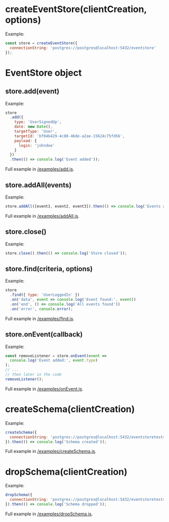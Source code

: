 # createEventStore(clientCreation, options)

Example:

```javascript
const store = createEventStore({
  connectionString: 'postgres://postgres@localhost:5432/eventstore'
});
```

# EventStore object

## store.add(event)

Example:

```javascript
store
  .add({
    type: 'UserSignedUp',
    date: new Date(),
    targetType: 'User',
    targetId: 'bf04b429-4c88-46de-a2ae-15624c75fd56',
    payload: {
      login: 'johndoe'
    }
  })
  .then(() => console.log('Event added'));
```

Full example in [/examples/add.js](/examples/add.js).

## store.addAll(events)

Example:

```javascript
store.addAll([event1, event2, event3]).then(() => console.log('Events added'));
```

Full example in [/examples/addAll.js](/examples/addAll.js).

## store.close()

Example:

```javascript
store.close().then(() => console.log('Store closed'));
```

## store.find(criteria, options)

Example:

```javascript
store
  .find({ type: 'UserLoggedIn' })
  .on('data', event => console.log('Event found:', event))
  .on('end', () => console.log('All events found'))
  .on('error', console.error);
```

Full example in [/examples/find.js](/examples/find.js).

## store.onEvent(callback)

Example:

```javascript
const removeListener = store.onEvent(event =>
  console.log('Event added:', event.type)
);
// ...
// then later in the code
removeListener();
```

Full example in [/examples/onEvent.js](/examples/onEvent.js).

# createSchema(clientCreation)

Example:

```javascript
createSchema({
  connectionString: 'postgres://postgres@localhost:5432/eventstoretests'
}).then(() => console.log('Schema created'));
```

Full example in [/examples/createSchema.js](/examples/createSchema.js).

# dropSchema(clientCreation)

Example:

```javascript
dropSchema({
  connectionString: 'postgres://postgres@localhost:5432/eventstoretests'
}).then(() => console.log('Schema dropped'));
```

Full example in [/examples/dropSchema.js](/examples/dropSchema.js).
